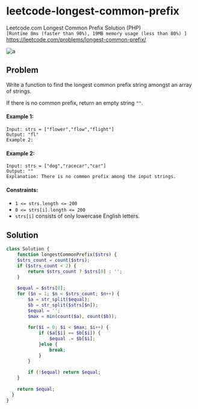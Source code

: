 # leetcode-longest-common-prefix
Leetcode.com Longest Common Prefix Solution (PHP)  
`[Runtime 8ms (faster than 90%), 19MB memory usage (less than 80%) ]`  
<https://leetcode.com/problems/longest-common-prefix/>  

![a](https://user-images.githubusercontent.com/106887102/189538712-d5cead80-1cf5-485e-865c-08a898c6e5e4.png)

## Problem
Write a function to find the longest common prefix string amongst an array of strings.  

If there is no common prefix, return an empty string `""`.

#### Example 1:

```
Input: strs = ["flower","flow","flight"]
Output: "fl"
Example 2:
```
  
#### Example 2:
```
Input: strs = ["dog","racecar","car"]
Output: ""
Explanation: There is no common prefix among the input strings.
```
 

#### Constraints:

- `1 <= strs.length <= 200`
- `0 <= strs[i].length <= 200`
- `strs[i]` consists of only lowercase English letters.

## Solution
```PHP
class Solution {
    function longestCommonPrefix($strs) {
    $strs_count = count($strs);
    if ($strs_count < 2) {
        return $strs_count ? $strs[0] : '';
    }
    
    $equal = $strs[0];
    for ($n = 1; $n < $strs_count; $n++) {
        $a = str_split($equal);
        $b = str_split($strs[$n]);
        $equal = '';
        $max = min(count($a), count($b));
        
        for($i = 0; $i < $max; $i++) {
            if ($a[$i] == $b[$i]) {
                $equal .= $b[$i];
            }else {
                break;
            }
        }
        
        if (!$equal) return $equal;
    }
    
    return $equal;
  }
}
```
